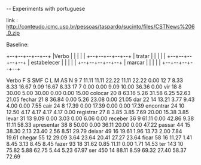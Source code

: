 -- Experiments with portuguese

link : http://conteudo.icmc.usp.br/pessoas/taspardo/sucinto/files/CSTNews%206.0.zip

Baseline:

+--+--+--+--+--+
|Verbo  |  |  |  |  |
+--+--+--+--+--+
| tratar |  |  |  |  |
+--+--+--+--+--+
| estabelecer |  |  |  |  |
+--+--+--+--+--+
| marcar |  |  |  |  |
+--+--+--+--+--+


Verbo F S SMF C L M AS N
 9 7 11.11 11.11 22.22 11.11 22.22 0.00
 12 7 8.33 8.33 16.67 9.09 16.67 8.33
 17 7 0.00 0.00 9.09 10.00 36.36 0.00
vir 18 8 30.00 5.00 30.00 0.00 0.00 15.00
colocar 20 8 63.16 5.26 31.58 6.25 52.63 21.05
fechar 21 8 36.84 0.00 5.26 23.08 0.00 21.05
dar 22 14 13.21 3.77 9.43 4.00 0.00 7.55
cair 24 8 17.39 0.00 17.39 0.00 0.00 17.39
encontrar 24 10 12.50 4.17 4.17 4.17 4.17 0.00
registrar 27 8 3.85 3.85 7.69 20.00 15.38 3.85
levar 31 13 9.09 0.00 3.03 0.00 6.06 0.00
receber 36 9 61.11 0.00 42.86 9.38 11.11 58.33
apresentar 38 8 50.00 0.00 36.11 20.00 0.00 47.22
passar 44 15 38.30 2.13 23.40 2.56 8.51 29.79
deixar 49 16 19.61 1.96 13.73 2.00 7.84 19.61
chegar 55 12 29.09 3.64 23.64 20.41 27.27 23.64
ficar 58 16 11.27 1.41 8.45 3.13 8.45 8.45
fazer 93 18 31.62 0.85 11.11 0.00 1.71 14.53
ter 143 10 75.82 5.88 62.75 5.44 5.23 67.97
ser 450 14 88.11 8.59 69.32 27.40 58.37 72.69
